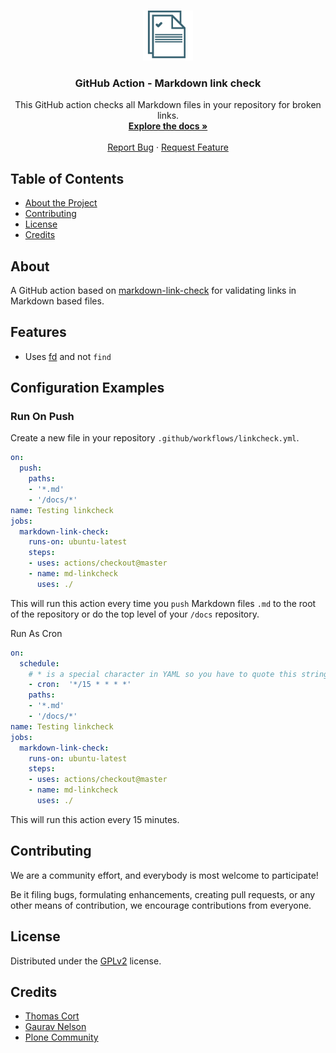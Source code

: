 <!-- PROJECT LOGO -->
<br />
<p align="center">
  <a href="https://github.com/ocular-d/md-linkcheck-action">
    <img src="assets/linkcheck-logo.png" alt="Logo" width="80" height="80">
  </a>

  <h3 align="center">GitHub Action - Markdown link check</h3>

  <p align="center">
    This GitHub action checks all Markdown files in your repository for broken links.
    <br />
    <a href="https://github.com/ocular-d/md-linkcheck-action"><strong>Explore the docs »</strong></a>
    <br />
    <br />
    <a href="https://github.com/ocular-d/md-linkcheck-action/issues">Report Bug</a>
    ·
    <a href="https://github.com/ocular-d/md-linkcheck-action/issues">Request Feature</a>
  </p>
</p>

<!-- TABLE OF CONTENTS -->
## Table of Contents

- [About the Project](#about)
- [Contributing](#contributing)
- [License](#license)
- [Credits](#credits)

## About

A GitHub action based on [markdown-link-check](https://github.com/tcort/markdown-link-check "Link to markdown-link-check repository") for validating links in Markdown based files.

## Features

- Uses [fd](https://github.com/sharkdp/fd "Link to `fd` on GitHub") and not `find`

## Configuration Examples

### Run On Push

Create a new file in your repository `.github/workflows/linkcheck.yml`.

```yml
on:
  push:
    paths:
    - '*.md'
    - '/docs/*'
name: Testing linkcheck
jobs:
  markdown-link-check:
    runs-on: ubuntu-latest
    steps:
    - uses: actions/checkout@master
    - name: md-linkcheck
      uses: ./
```

This will run this action every time you `push` Markdown files `.md` to the root of the repository
or do the top level of your `/docs` repository.

Run As Cron

```yml
on:
  schedule:
    # * is a special character in YAML so you have to quote this string
    - cron:  '*/15 * * * *'
    paths:
    - '*.md'
    - '/docs/*'
name: Testing linkcheck
jobs:
  markdown-link-check:
    runs-on: ubuntu-latest
    steps:
    - uses: actions/checkout@master
    - name: md-linkcheck
      uses: ./
```

This will run this action every 15 minutes.

## Contributing

We are a community effort, and everybody is most welcome to participate!

Be it filing bugs, formulating enhancements, creating pull requests, or any other means of contribution, we encourage contributions from everyone.

## License

Distributed under the [GPLv2](https://www.gnu.org/licenses/old-licenses/gpl-2.0.en.html "Link to license") license.

## Credits

- [Thomas Cort](https://github.com/tcort "Link to Thomas Cort on GitHub")
- [Gaurav Nelson](https://github.com/gaurav-nelson "Link to Gaurav Nelson on GitHub")
- [Plone Community](https://plone.org "Link to website of Plone")
